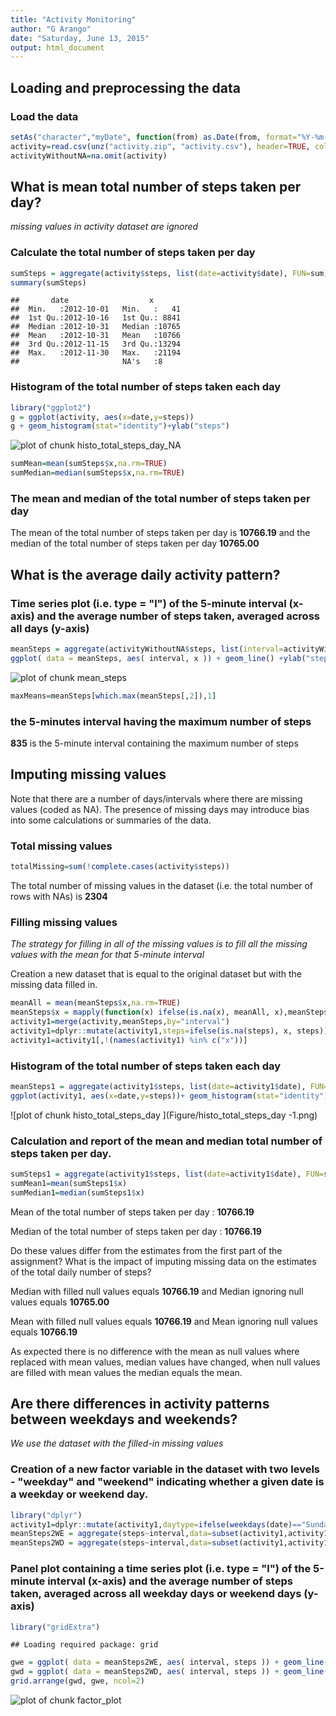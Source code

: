 ```yaml
---
title: "Activity Monitoring"
author: "G Arango"
date: "Saturday, June 13, 2015"
output: html_document
---
```


## Loading and preprocessing the data

### Load the data


```r
setAs("character","myDate", function(from) as.Date(from, format="%Y-%m-%d") )
activity=read.csv(unz("activity.zip", "activity.csv"), header=TRUE, colClasses=c("numeric","myDate","numeric"))
activityWithoutNA=na.omit(activity)
```

## What is mean total number of steps taken per day?

*missing values in activity dataset are ignored*

### Calculate the total number of steps taken per day


```r
sumSteps = aggregate(activity$steps, list(date=activity$date), FUN=sum)
summary(sumSteps)
```

```
##       date                  x        
##  Min.   :2012-10-01   Min.   :   41  
##  1st Qu.:2012-10-16   1st Qu.: 8841  
##  Median :2012-10-31   Median :10765  
##  Mean   :2012-10-31   Mean   :10766  
##  3rd Qu.:2012-11-15   3rd Qu.:13294  
##  Max.   :2012-11-30   Max.   :21194  
##                       NA's   :8
```

### Histogram of the total number of steps taken each day


```r
library("ggplot2")
g = ggplot(activity, aes(x=date,y=steps))
g + geom_histogram(stat="identity")+ylab("steps")
```

![plot of chunk histo_total_steps_day_NA](Figure/histo_total_steps_day_NA-1.png) 



```r
sumMean=mean(sumSteps$x,na.rm=TRUE)
sumMedian=median(sumSteps$x,na.rm=TRUE)
```

### The mean and median of the total number of steps taken per day 

The mean of the total number of steps taken per day is **10766.19**
and the median of the total number of steps taken per day **10765.00**

## What is the average daily activity pattern?

### Time series plot (i.e. type = "l") of the 5-minute interval (x-axis) and the average number of steps taken, averaged across all days (y-axis)


```r
meanSteps = aggregate(activityWithoutNA$steps, list(interval=activityWithoutNA$interval), FUN=mean)
ggplot( data = meanSteps, aes( interval, x )) + geom_line() +ylab("steps")
```

![plot of chunk mean_steps](Figure/mean_steps-1.png) 
    

```r
maxMeans=meanSteps[which.max(meanSteps[,2]),1]
```

### the 5-minutes interval having the maximum number of steps

**835** is the 5-minute interval containing the maximum number of steps


## Imputing missing values

Note that there are a number of days/intervals where there are missing values (coded as NA). The presence of missing days may introduce bias into some calculations or summaries of the data.

### Total missing values


```r
totalMissing=sum(!complete.cases(activity$steps))
```
The total number of missing values in the dataset (i.e. the total number of rows with NAs) is **2304**

### Filling missing values

*The strategy for filling in all of the missing values is to fill all the missing values with the mean for that 5-minute interval*

Creation a new dataset that is equal to the original dataset but with the missing data filled in.


```r
meanAll = mean(meanSteps$x,na.rm=TRUE)
meanSteps$x = mapply(function(x) ifelse(is.na(x), meanAll, x),meanSteps$x)
activity1=merge(activity,meanSteps,by="interval")
activity1=dplyr::mutate(activity1,steps=ifelse(is.na(steps), x, steps))
activity1=activity1[,!(names(activity1) %in% c("x"))]
```

### Histogram of the total number of steps taken each day


```r
meanSteps1 = aggregate(activity1$steps, list(date=activity1$date), FUN=mean)
ggplot(activity1, aes(x=date,y=steps))+ geom_histogram(stat="identity")+ylab("steps")
```

![plot of chunk histo_total_steps_day ](Figure/histo_total_steps_day -1.png) 
    
### Calculation and report of the mean and median total number of steps taken per day. 
    

```r
sumSteps1 = aggregate(activity1$steps, list(date=activity1$date), FUN=sum)
sumMean1=mean(sumSteps1$x)
sumMedian1=median(sumSteps1$x)
```

Mean of the total number of steps taken per day : **10766.19**

Median of the total number of steps taken per day : **10766.19**


Do these values differ from the estimates from the first part of the assignment? What is the impact of imputing missing data on the estimates of the total daily number of steps?

Median with filled null values equals **10766.19** and Median ignoring null values equals **10765.00**

Mean with filled null values equals **10766.19** and Mean ignoring null values equals **10766.19**


As expected there is no difference with the mean as null values where replaced with mean values, median values have changed, when null values are filled with mean values the median equals the mean.


## Are there differences in activity patterns between weekdays and weekends?

*We use the dataset with the filled-in missing values*

### Creation of a new factor variable in the dataset with two levels - "weekday" and "weekend" indicating whether a given date is a weekday or weekend day.


```r
library("dplyr")
activity1=dplyr::mutate(activity1,daytype=ifelse(weekdays(date)=="Sunday"|weekdays(date)=="Saturday", "weekend","weekday"))
meanSteps2WE = aggregate(steps~interval,data=subset(activity1,activity1$daytype=="weekend"), FUN=mean)
meanSteps2WD = aggregate(steps~interval,data=subset(activity1,activity1$daytype=="weekday"), FUN=mean)
```

### Panel plot containing a time series plot (i.e. type = "l") of the 5-minute interval (x-axis) and the average number of steps taken, averaged across all weekday days or weekend days (y-axis)


```r
library("gridExtra")
```

```
## Loading required package: grid
```

```r
gwe = ggplot( data = meanSteps2WE, aes( interval, steps )) + geom_line() +ylab("steps on weekdays")
gwd = ggplot( data = meanSteps2WD, aes( interval, steps )) + geom_line() +ylab("steps on weekends")
grid.arrange(gwd, gwe, ncol=2)
```

![plot of chunk factor_plot](Figure/factor_plot-1.png) 
